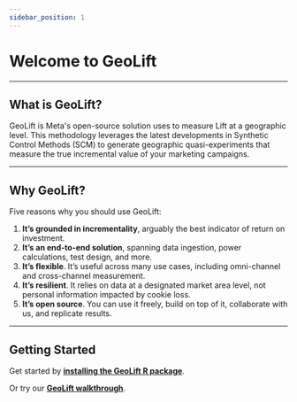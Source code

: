 ```yaml
---
sidebar_position: 1
---
```


# Welcome to GeoLift

---
## What is GeoLift?
GeoLift is Meta's open-source solution uses to measure Lift at a geographic level. This methodology leverages the latest developments in Synthetic Control Methods (SCM) to generate geographic quasi-experiments that measure the true incremental value of your marketing campaigns.

---

## Why GeoLift?
Five reasons why you should use GeoLift:
1. **It’s grounded in incrementality**, arguably the best indicator of return on investment.
2. **It’s an end-to-end solution**, spanning data ingestion, power calculations, test design, and more.​
3. **It’s flexible**. It’s useful across many use cases, including omni-channel and cross-channel measurement.
4. **It’s resilient**. It relies on data at a designated market area level, not personal information impacted by cookie loss.​
5. **It’s open source**. You can use it freely, build on top of it, collaborate with us, and replicate results.  ​

---

## Getting Started

Get started by **[installing the GeoLift R package](https://github.com/facebookincubator/GeoLift)**.

Or try our **[GeoLift walkthrough](./GettingStarted/Walkthrough)**.
